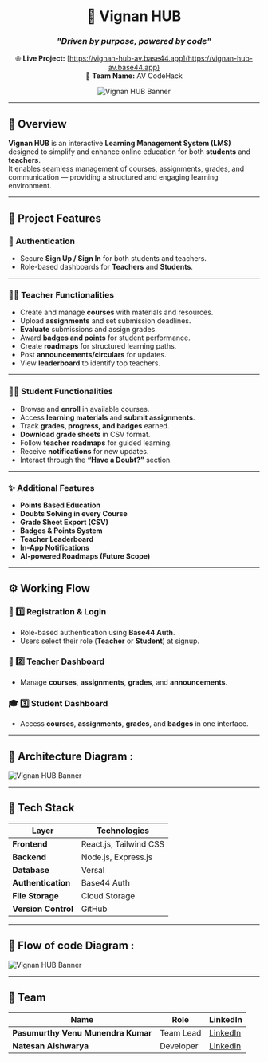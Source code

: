 <div align="center">

# 🧠 **Vignan HUB**  
### _"Driven by purpose, powered by code"_

🌐 **Live Project:** [https://vignan-hub-av.base44.app](https://vignan-hub-av.base44.app)  
🥇 **Team Name:** AV CodeHack  

![Vignan HUB Banner](https://raw.githubusercontent.com/<username>/<repo>/main/assets/images/banner.png)


</div>

---

## 🏫 Overview
**Vignan HUB** is an interactive **Learning Management System (LMS)** designed to simplify and enhance online education for both **students** and **teachers**.  
It enables seamless management of courses, assignments, grades, and communication — providing a structured and engaging learning environment.

---

## 🚀 Project Features

### 🔐 Authentication
- Secure **Sign Up / Sign In** for both students and teachers.  
- Role-based dashboards for **Teachers** and **Students**.

---

### 👩‍🏫 Teacher Functionalities
- Create and manage **courses** with materials and resources.  
- Upload **assignments** and set submission deadlines.  
- **Evaluate** submissions and assign grades.  
- Award **badges and points** for student performance.  
- Create **roadmaps** for structured learning paths.  
- Post **announcements/circulars** for updates.  
- View **leaderboard** to identify top teachers.  

---

### 👨‍🎓 Student Functionalities
- Browse and **enroll** in available courses.  
- Access **learning materials** and **submit assignments**.  
- Track **grades, progress, and badges** earned.  
- **Download grade sheets** in CSV format.  
- Follow **teacher roadmaps** for guided learning.  
- Receive **notifications** for new updates.  
- Interact through the **“Have a Doubt?”** section.  

---

### ✨ Additional Features
- **Points Based Education**
- **Doubts Solving in every Course**
- **Grade Sheet Export (CSV)**  
- **Badges & Points System**  
- **Teacher Leaderboard**  
- **In-App Notifications**  
- **AI-powered Roadmaps (Future Scope)**  

---

## ⚙️ Working Flow

### 🧩 1️⃣ Registration & Login
- Role-based authentication using **Base44 Auth**.  
- Users select their role (**Teacher** or **Student**) at signup.  

### 🧭 2️⃣ Teacher Dashboard
- Manage **courses**, **assignments**, **grades**, and **announcements**.  

### 🎓 3️⃣ Student Dashboard
- Access **courses**, **assignments**, **grades**, and **badges** in one interface.  

---

## 🧱 Architecture Diagram :

![Vignan HUB Banner]([https://github.com/venupasumurthy/Vignan-Hub-AV/blob/main/Arch%20Diagram.jpg?raw=true](https://github.com/venupasumurthy/Vignan-Hub-AV/blob/main/Arch%20Diagram%201.jpg?raw=true))

---


## 🧰 Tech Stack

| Layer | Technologies |
|--------|---------------|
| **Frontend** | React.js, Tailwind CSS |
| **Backend** | Node.js, Express.js |
| **Database** | Versal |
| **Authentication** | Base44 Auth |
| **File Storage** | Cloud Storage |
| **Version Control** | GitHub |

---

## 🧱 Flow of code Diagram :

![Vignan HUB Banner](https://raw.githubusercontent.com/<username>/<repo>/main/assets/images/banner.png)

---

## 👥 Team

| Name | Role | LinkedIn |
|------|------|-----------|
| **Pasumurthy Venu Munendra Kumar** | Team Lead | [LinkedIn](https://www.linkedin.com/in/venupasumurthy/) |
| **Natesan Aishwarya** | Developer | [LinkedIn](http://www.linkedin.com/in/aishwarya-natesan-bb48a1360) |




